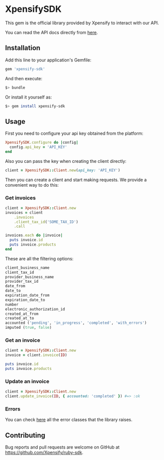 # XpensifySDK

This gem is the official library provided by Xpensify to interact with our API.

You can read the API docs directly from [here](https://xpensifyapi.docs.apiary.io).

## Installation

Add this line to your application's Gemfile:

```ruby
gem 'xpensify-sdk'
```

And then execute:

```bash
$> bundle
```

Or install it yourself as:

```bash
$> gem install xpensify-sdk
```

## Usage

First you need to configure your api key obtained from the platform:

```ruby
XpensifySDK.configure do |config|
  config.api_key = 'API_KEY'
end
```

Also you can pass the key when creating the client directly:

```ruby
client = XpensifySDK::Client.new(api_key: 'API_KEY')
```

Then you can create a client and start making requests. We provide a convenient way to do this:

### Get invoices

```ruby
client = XpensifySDK::Client.new
invoices = client
    .invoices
    .client_tax_id('SOME_TAX_ID')
    .call

invoices.each do |invoice|
  puts invoice.id
  puts invoice.products
end
```

These are all the filtering options:

```ruby
client_business_name
client_tax_id
provider_business_name
provider_tax_id
date_from
date_to
expiration_date_from
expiration_date_to
number
electronic_authorization_id
created_at_from
created_at_to
accounted ('pending', 'in_progress', 'completed', 'with_errors')
imputed (true, false)
```

### Get an invoice

```ruby
client = XpensifySDK::Client.new
invoice = client.invoice(ID)

puts invoice.id
puts invoice.products
```

### Update an invoice

```ruby
client = XpensifySDK::Client.new
client.update_invoice(ID, { accounted: 'completed' }) #=> :ok
```

### Errors

You can check [here](https://github.com/Xpensify/ruby-sdk/blob/master/lib/xpensify_sdk/error.rb) all the error classes that the library raises.

## Contributing

Bug reports and pull requests are welcome on GitHub at https://github.com/Xpensify/ruby-sdk.
